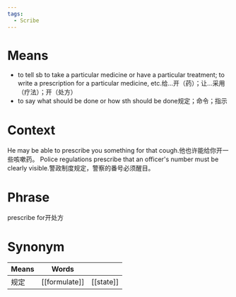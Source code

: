 ```yaml
---
tags:
  - Scribe
---
```

# Means
- to tell sb to take a particular medicine or have a particular treatment; to write a prescription for a particular medicine, etc.给…开（药）；让…采用（疗法）；开（处方）
- to say what should be done or how sth should be done规定；命令；指示
# Context
He may be able to prescribe you something for that cough.他也许能给你开一些咳嗽药。
Police regulations prescribe that an officer's number must be clearly visible.警政制度规定，警察的番号必须醒目。
# Phrase
prescribe for开处方
# Synonym
| Means | Words         |           |
| ----- | ------------- | --------- |
| 规定    | [[formulate]] | [[state]] |
